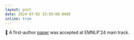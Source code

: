```yaml
---
layout: post
date: 2024-07-02 15:59:00-0400
inline: true
---
```


:partying_face: A first-author [paper](https://arxiv.org/abs/2404.18239) was accepted at EMNLP'24 main track.
